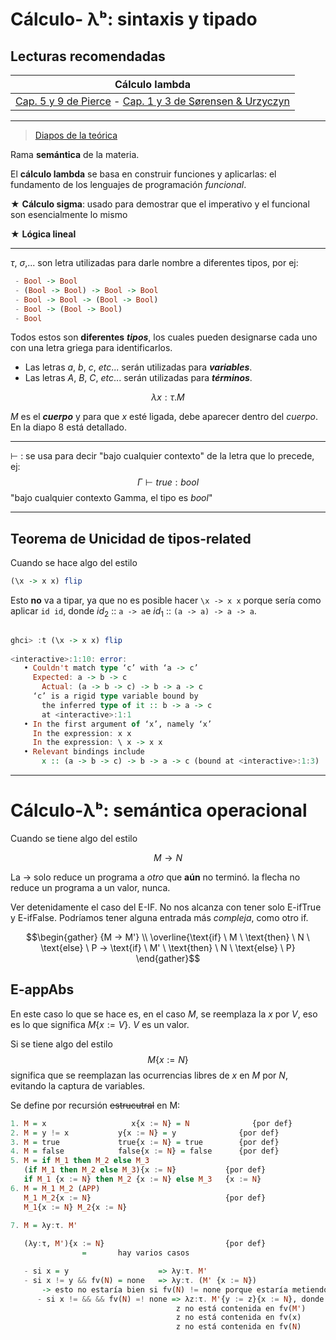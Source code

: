 # Cálculo- λᵇ: sintaxis y tipado

## Lecturas recomendadas

| Cálculo lambda                                                                                             |
| ---------------------------------------------------------------------------------------------------------- |
| [Cap. 5 y 9 de Pierce](../Recursos/Teo5.pdf) - [Cap. 1 y 3 de Sørensen & Urzyczyn](../Recursos/Teo5_2.pdf) |

---

>  [Diapos de la teórica](https://github.com/blatth/plp/blob/main/Teoricas/Teorica5.pdf)

Rama **semántica** de la materia.

El **cálculo lambda** se basa en construir funciones y aplicarlas: el fundamento de los lenguajes de programación *funcional*.

★ **Cálculo sigma**: usado para demostrar que el imperativo y el funcional son esencialmente lo mismo

★ **Lógica lineal**

---

$\tau$, $\sigma$,... son letra utilizadas para darle nombre a diferentes tipos, por ej:

```haskell
 - Bool -> Bool
 - (Bool -> Bool) -> Bool -> Bool
 - Bool -> Bool -> (Bool -> Bool)
 - Bool -> (Bool -> Bool)
 - Bool
```

 Todos estos son **diferentes** ***tipos***, los cuales pueden designarse cada uno con una letra griega para identificarlos.

- Las letras $a, \ b, \ c, \ etc...$ serán utilizadas para ***variables***.
- Las letras $A, \ B, \ C, \ etc...$ serán utilizadas para ***términos***.


$$λ x : \tau. M$$

$M$ es el ***cuerpo*** y para que $x$ esté ligada, debe aparecer dentro del *cuerpo*.
En la diapo 8 está detallado.

---

$\vdash$ :  se usa para decir "bajo cualquier contexto" de la letra que lo precede, ej:
$$ 
Γ ⊢ true : bool
$$
"bajo cualquier contexto Gamma, el tipo es *bool*"

---

## Teorema de Unicidad de tipos-related

Cuando se hace algo del estilo 

```haskell
(\x -> x x) flip 
```

Esto **no** va a tipar, ya que no es posible hacer `\x -> x x` porque sería como aplicar `id id`, donde $id_2$ :: `a -> a`e $id_1$ :: `(a -> a) -> a -> a`.

```haskell

ghci> :t (\x -> x x) flip  
  
<interactive>:1:10: error:  
   • Couldn't match type ‘c’ with ‘a -> c’  
     Expected: a -> b -> c  
       Actual: (a -> b -> c) -> b -> a -> c  
     ‘c’ is a rigid type variable bound by  
       the inferred type of it :: b -> a -> c  
       at <interactive>:1:1  
   • In the first argument of ‘x’, namely ‘x’  
     In the expression: x x  
     In the expression: \ x -> x x  
   • Relevant bindings include  
       x :: (a -> b -> c) -> b -> a -> c (bound at <interactive>:1:3)
```

---

# Cálculo-λᵇ: semántica operacional

Cuando se tiene algo del estilo

$$M \rightarrow N$$

La → solo reduce un programa a *otro* que **aún** no terminó. la flecha no reduce un programa a un valor, nunca.

Ver detenidamente el caso del E-IF. No nos alcanza con tener solo E-ifTrue y E-ifFalse. Podríamos tener alguna entrada más *compleja*, como otro if.

$$\begin{gather} {M → M'} \\ \overline{\text{if} \ M \ \text{then} \ N \ \text{else} \ P → \text{if} \ M' \ \text{then} \ N \ \text{else} \ P} \end{gather}$$

## E-appAbs

En este caso lo que se hace es, en el caso $M$, se reemplaza la $x$ por $V$, eso es lo que significa $M \{ x := V \}$. $V$ es un valor.

Si se tiene algo del estilo
$$M \{ x := N \}$$
significa que se reemplazan las ocurrencias libres de $x$ en $M$ por $N$, evitando la captura de variables.

Se define por recursión ~~estrucutral~~ en M:

```haskell
1. M = x				   x{x := N} = N              {por def}
2. M = y != x			y{x := N} = y              {por def}
3. M = true				true{x := N} = true        {por def}
4. M = false			false{x := N} = false      {por def}
5. M = if M_1 then M_2 else M_3	 
   (if M_1 then M_2 else M_3){x := N}           {por def}
   if M_1 {x := N} then M_2 {x := N} else M_3   {x := N}
6. M = M_1 M_2 (APP)
   M_1 M_2{x := N}                              {por def}
   M_1{x := N} M_2{x := N} 

7. M = λy:τ. M'
   
   (λy:τ, M'){x := N}                           {por def}
				=       hay varios casos

   - si x = y                    => λy:τ. M'
   - si x != y && fv(N) = none   => λy:τ. (M' {x := N})
	   -> esto no estaría bien si fv(N) != none porque estaría metiendo algo     ligado adentro de un λy:τ
      - si x != && && fv(N) =! none => λz:τ. M'{y := z}{x := N}, donde z está       elegida de tal modo que z no está contenida en fv(y)
							         z no está contenida en fv(M')
							         z no está contenida en fv(x)
							         z no está contenida en fv(N)
```
